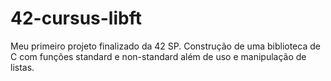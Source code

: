 # 42-cursus-libft
Meu primeiro projeto finalizado da 42 SP. Construção de uma biblioteca de C com funções standard e non-standard além de uso e manipulação de listas.
